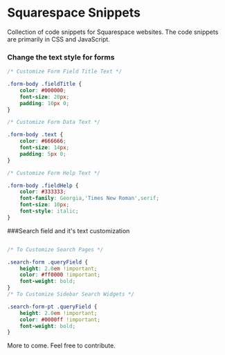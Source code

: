 Squarespace Snippets
=====================

Collection of code snippets for Squarespace websites. The code snippets are primarily in CSS and JavaScript.

### Change the text style for forms
```CSS
/* Customize Form Field Title Text */

.form-body .fieldTitle {
    color: #000000;
    font-size: 20px;
    padding: 10px 0;
}

/* Customize Form Data Text */

.form-body .text {
    color: #666666;
    font-size: 14px;
    padding: 5px 0;
}

/* Customize Form Help Text */

.form-body .fieldHelp {
    color: #333333;
    font-family: Georgia,'Times New Roman',serif;
    font-size: 10px;
    font-style: italic;
}
```

###Search field and it's text customization
```CSS

/* To Customize Search Pages */

.search-form .queryField {
    height: 2.0em !important;
    color: #ff0000 !important;
    font-weight: bold;
}
/* To Customize Sidebar Search Widgets */

.search-form-pt .queryField {
    height: 2.0em !important;
    color: #0000ff !important;
    font-weight: bold;
} 
```
More to come. Feel free to contribute.
